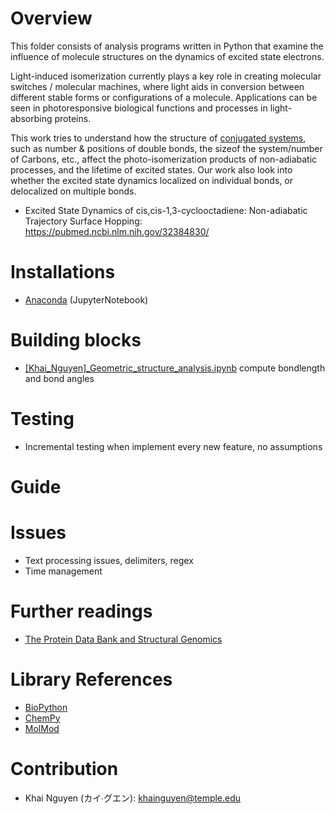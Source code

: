 # Overview 
This folder consists of analysis programs written in Python that examine the influence of molecule structures on the dynamics of excited state electrons. 

Light-induced isomerization currently plays a key role in creating molecular switches / molecular machines, where light aids in conversion between different stable forms or configurations of a molecule. Applications can be seen in photoresponsive biological functions and processes in light-absorbing proteins.

This work tries to understand how the structure of [conjugated systems](https://tinyurl.com/ybrfmk4t), such as number & positions of double bonds, the sizeof the system/number of Carbons, etc., affect the photo-isomerization products of non-adiabatic processes, and the lifetime of excited states. Our work also look into whether the excited state dynamics localized on individual bonds, or delocalized on multiple bonds.

* Excited State Dynamics of cis,cis-1,3-cyclooctadiene: Non-adiabatic Trajectory Surface Hopping: https://pubmed.ncbi.nlm.nih.gov/32384830/


# Installations
* [Anaconda](https://tinyurl.com/y7fbo2hk) (JupyterNotebook)

# Building blocks
* [[Khai_Nguyen]_Geometric_structure_analysis.ipynb](https://github.com/KhaiTTNguyen/Computational_Quantum_Chemistry/blob/master/structural_influence_on_excited_state_dynamics/%5BKhai_Nguyen%5D_Geometric_structure_analysis.ipynb) compute bondlength and bond angles

# Testing
* Incremental testing when implement every new feature, no assumptions

# Guide

# Issues
* Text processing issues, delimiters, regex 
* Time management

# Further readings
* [The Protein Data Bank and Structural Genomics](https://academic.oup.com/nar/article/31/1/489/2401336)

# Library References
* [BioPython](https://biopython.org/)
* [ChemPy](https://pypi.org/project/chempy/)
* [MolMod](https://molmod.github.io/molmod/index.html)

# Contribution
* Khai Nguyen (カイ∙グエン):  khainguyen@temple.edu